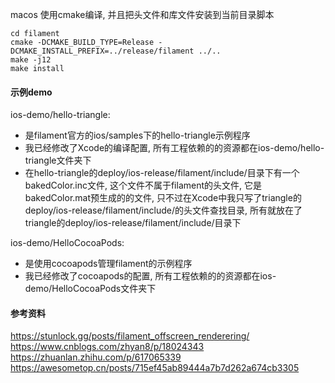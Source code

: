 
macos 使用cmake编译, 并且把头文件和库文件安装到当前目录脚本
```
cd filament
cmake -DCMAKE_BUILD_TYPE=Release -DCMAKE_INSTALL_PREFIX=../release/filament ../..
make -j12 
make install
```
#### 示例demo
ios-demo/hello-triangle:
- 是filament官方的ios/samples下的hello-triangle示例程序
- 我已经修改了Xcode的编译配置, 所有工程依赖的的资源都在ios-demo/hello-triangle文件夹下
- 在hello-triangle的deploy/ios-release/filament/include/目录下有一个bakedColor.inc文件, 这个文件不属于filament的头文件, 它是bakedColor.mat预生成的的文件, 只不过在Xcode中我只写了triangle的deploy/ios-release/filament/include/的头文件查找目录, 所有就放在了triangle的deploy/ios-release/filament/include/目录下

ios-demo/HelloCocoaPods:
- 是使用cocoapods管理filament的示例程序
- 我已经修改了cocoapods的配置, 所有工程依赖的的资源都在ios-demo/HelloCocoaPods文件夹下

#### 参考资料
https://stunlock.gg/posts/filament_offscreen_renderering/<br/>
https://www.cnblogs.com/zhyan8/p/18024343<br/>
https://zhuanlan.zhihu.com/p/617065339<br/>
https://awesometop.cn/posts/715ef45ab89444a7b7d262a674cb3305<br/>
